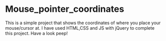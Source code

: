 # Mouse_pointer_coordinates
This is a simple project that shows the coordinates of where you place your mouse/cursor at. I have used HTML,CSS and JS with jQuery to complete this project. Have a look peep! 
